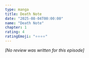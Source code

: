 ```yaml
---
type: manga
title: Death Note
date: "2025-08-04T00:00:00"
name: "Death Note"
chapter: 1
rating: 4
ratingEmoji: "⭐️⭐️⭐️⭐️"
---
```


_[No review was written for this episode]_